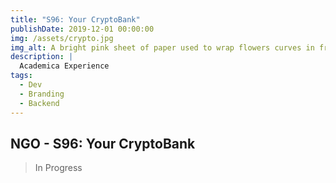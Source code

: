 ```yaml
---
title: "S96: Your CryptoBank"
publishDate: 2019-12-01 00:00:00
img: /assets/crypto.jpg
img_alt: A bright pink sheet of paper used to wrap flowers curves in front of rich blue background
description: |
  Academica Experience
tags:
  - Dev
  - Branding
  - Backend
---
```

## NGO - S96: Your CryptoBank

> In Progress